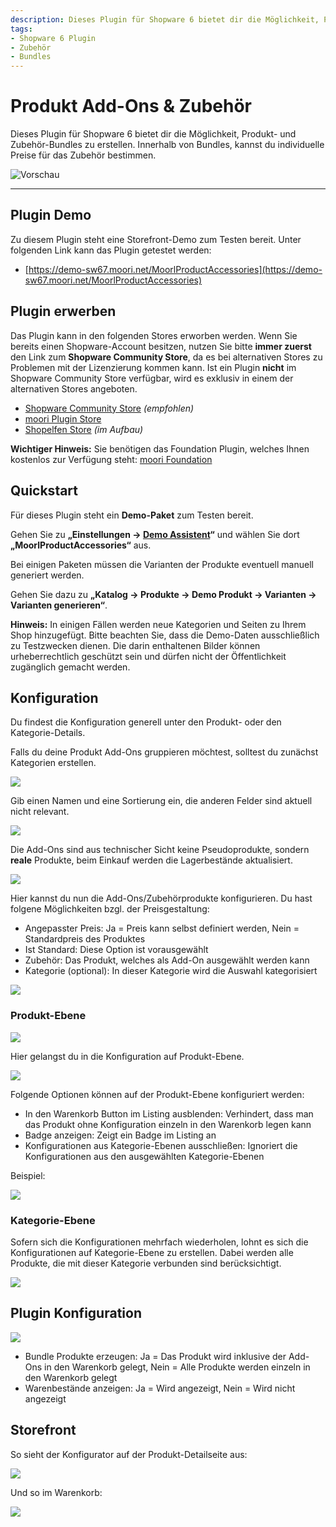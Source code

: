 ```yaml
---
description: Dieses Plugin für Shopware 6 bietet dir die Möglichkeit, Produkt- und Zubehör-Bundles zu erstellen. Innerhalb von Bundles, kannst du individuelle Preise für das Zubehör bestimmen.
tags:
- Shopware 6 Plugin
- Zubehör
- Bundles
---
```


# Produkt Add-Ons & Zubehör

Dieses Plugin für Shopware 6 bietet dir die Möglichkeit, Produkt- und Zubehör-Bundles zu erstellen. Innerhalb von Bundles, kannst du individuelle Preise für das Zubehör bestimmen.

![Vorschau](images/storefront-01.jpg)

---

## Plugin Demo

Zu diesem Plugin steht eine Storefront-Demo zum Testen bereit. Unter folgenden Link kann das Plugin getestet werden:

- [https://demo-sw67.moori.net/MoorlProductAccessories](https://demo-sw67.moori.net/MoorlProductAccessories)


## Plugin erwerben

Das Plugin kann in den folgenden Stores erworben werden. Wenn Sie bereits einen Shopware-Account besitzen, nutzen Sie bitte **immer zuerst** den Link zum **Shopware Community Store**, da es bei alternativen Stores zu Problemen mit der Lizenzierung kommen kann. Ist ein Plugin **nicht** im Shopware Community Store verfügbar, wird es exklusiv in einem der alternativen Stores angeboten.

- [Shopware Community Store](https://store.shopware.com/de/search?search=MoorlProductAccessories) *(empfohlen)*
- [moori Plugin Store](https://moori-plugin-store.com/MoorlProductAccessories)
- [Shopelfen Store](https://www.shopelfen.de/) *(im Aufbau)*


**Wichtiger Hinweis:** Sie benötigen das Foundation Plugin, welches Ihnen kostenlos zur Verfügung steht: [moori Foundation](../MoorlFoundation/index.md)


## Quickstart

Für dieses Plugin steht ein **Demo-Paket** zum Testen bereit.

Gehen Sie zu **„Einstellungen → [Demo Assistent](../MoorlFoundation/demo-assistant.md)“** und wählen Sie dort **„MoorlProductAccessories“** aus.

Bei einigen Paketen müssen die Varianten der Produkte eventuell manuell generiert werden.

Gehen Sie dazu zu **„Katalog → Produkte → Demo Produkt → Varianten → Varianten generieren“**.

**Hinweis:** In einigen Fällen werden neue Kategorien und Seiten zu Ihrem Shop hinzugefügt. Bitte beachten Sie, dass die Demo-Daten ausschließlich zu Testzwecken dienen. Die darin enthaltenen Bilder können urheberrechtlich geschützt sein und dürfen nicht der Öffentlichkeit zugänglich gemacht werden.


## Konfiguration

Du findest die Konfiguration generell unter den Produkt- oder den Kategorie-Details.

Falls du deine Produkt Add-Ons gruppieren möchtest, solltest du zunächst Kategorien erstellen.

![](images/admin-01.jpg)

Gib einen Namen und eine Sortierung ein, die anderen Felder sind aktuell nicht relevant.

![](images/admin-02.jpg)

Die Add-Ons sind aus technischer Sicht keine Pseudoprodukte, sondern __reale__ Produkte, beim Einkauf werden die Lagerbestände aktualisiert.

![](images/admin-03.jpg)

Hier kannst du nun die Add-Ons/Zubehörprodukte konfigurieren. Du hast folgene Möglichkeiten bzgl. der Preisgestaltung:

- Angepasster Preis: Ja = Preis kann selbst definiert werden, Nein = Standardpreis des Produktes
- Ist Standard: Diese Option ist vorausgewählt
- Zubehör: Das Produkt, welches als Add-On ausgewählt werden kann
- Kategorie (optional): In dieser Kategorie wird die Auswahl kategorisiert

![](images/admin-04.jpg)

### Produkt-Ebene

![](images/admin-06.jpg)

Hier gelangst du in die Konfiguration auf Produkt-Ebene.

![](images/admin-05.jpg)

Folgende Optionen können auf der Produkt-Ebene konfiguriert werden:

- In den Warenkorb Button im Listing ausblenden: Verhindert, dass man das Produkt ohne Konfiguration einzeln in den Warenkorb legen kann
- Badge anzeigen: Zeigt ein Badge im Listing an
- Konfigurationen aus Kategorie-Ebenen ausschließen: Ignoriert die Konfigurationen aus den ausgewählten Kategorie-Ebenen

Beispiel:

![](images/storefront-02.jpg)

### Kategorie-Ebene

Sofern sich die Konfigurationen mehrfach wiederholen, lohnt es sich die Konfigurationen auf Kategorie-Ebene zu erstellen. Dabei werden alle Produkte, die mit dieser Kategorie verbunden sind berücksichtigt.

![](images/admin-07.jpg)

## Plugin Konfiguration

![](images/admin-08.jpg)

- Bundle Produkte erzeugen: Ja = Das Produkt wird inklusive der Add-Ons in den Warenkorb gelegt, Nein = Alle Produkte werden einzeln in den Warenkorb gelegt
- Warenbestände anzeigen: Ja = Wird angezeigt, Nein = Wird nicht angezeigt

## Storefront

So sieht der Konfigurator auf der Produkt-Detailseite aus:

![](images/storefront-01.jpg)

Und so im Warenkorb:

![](images/storefront-03.jpg)
